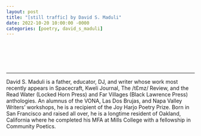 ```yaml
---
layout: post
title: "[still traffic] by David S. Maduli"
date: 2022-10-20 10:00:00 -0000
categories: [poetry, david_s_maduli]
---
```

<div class="poem">
<img url="/_screenshots/still-traffic_webL.png">
</div>
<br><br><br><br><hr>
David S. Maduli is a father, educator, DJ, and writer whose work most recently appears in Spacecraft, Kweli Journal, The /tƐmz/ Review, and the Read Water (Locked Horn Press) and Far Villages (Black Lawrence Press) anthologies. An alumnus of the VONA, Las Dos Brujas, and Napa Valley Writers’ workshops, he is a recipient of the Joy Harjo Poetry Prize. Born in San Francisco and raised all over, he is a longtime resident of Oakland, California where he completed his MFA at Mills College with a fellowship in Community Poetics.
